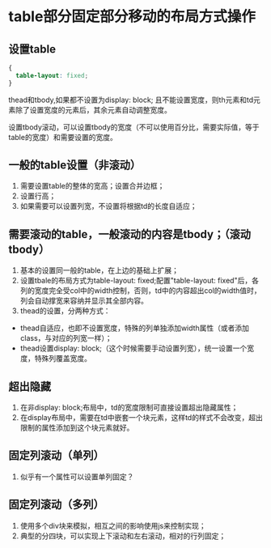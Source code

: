 # table部分固定部分移动的布局方式操作

## 设置table

``` css
{
  table-layout: fixed;
}
```

thead和tbody,如果都不设置为display: block;
且不能设置宽度，则th元素和td元素除了设置宽度的元素后，其余元素自动调整宽度。

设置tbody滚动，可以设置tbody的宽度（不可以使用百分比，需要实际值，等于table的宽度）和需要设置的宽度。

## 一般的table设置（非滚动）

1. 需要设置table的整体的宽高；设置合并边框；
2. 设置行高；
3. 如果需要可以设置列宽，不设置将根据td的长度自适应；

## 需要滚动的table，一般滚动的内容是tbody；（滚动tbody）

1. 基本的设置同一般的table，在上边的基础上扩展；
2. 设置tbale的布局方式为table-layout: fixed;配置"table-layout: fixed"后，各列的宽度完全受col中的width控制，否则，td中的内容超出col的width值时，列会自动撑宽来容纳并显示其全部内容。
3. thead的设置，分两种方式：
  - thead自适应，也即不设置宽度，特殊的列单独添加width属性（或者添加class，与对应的列宽一样）；
  - thead设置display: block;（这个时候需要手动设置列宽），统一设置一个宽度，特殊列覆盖宽度。

## 超出隐藏

1. 在非display: block;布局中，td的宽度限制可直接设置超出隐藏属性；
2. 在display布局中，需要在td中嵌套一个块元素，这样td的样式不会改变，超出限制的属性添加到这个块元素就好。

## 固定列滚动（单列）

1. 似乎有一个属性可以设置单列固定？

## 固定列滚动（多列）

1. 使用多个div块来模拟，相互之间的影响使用js来控制实现；
2. 典型的分四块，可以实现上下滚动和左右滚动，相对的行列固定；
